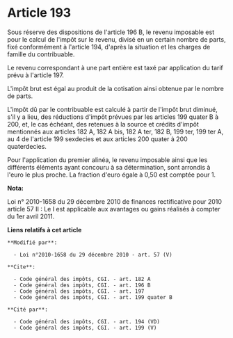 # Article 193

Sous réserve des dispositions de l'article 196 B, le revenu imposable est pour le calcul de l'impôt sur le revenu, divisé en
un certain nombre de parts, fixé conformément à l'article 194, d'après la situation et les charges de famille du
contribuable. 

Le revenu correspondant à une part entière est taxé par application du tarif prévu à l'article 197. 

L'impôt brut est égal au produit de la cotisation ainsi obtenue par le nombre de parts. 

L'impôt dû par le contribuable est calculé à partir de l'impôt brut diminué, s'il y a lieu, des réductions d'impôt prévues
par les articles 199 quater B à 200, et, le cas échéant, des retenues à la source et crédits d'impôt mentionnés aux articles
182 A,  182 A bis, 182 A ter, 182 B, 199 ter, 199 ter A, au 4 de l'article 199 sexdecies et aux articles 200 quater à 200
quaterdecies.

Pour l'application du premier alinéa, le revenu imposable ainsi que les différents éléments ayant concouru à sa
détermination, sont arrondis à l'euro le plus proche. La fraction d'euro égale à 0,50 est comptée pour 1.

**Nota:**

Loi n° 2010-1658 du 29 décembre 2010 de finances rectificative pour 2010 article 57 II : Le I est applicable aux avantages ou
gains réalisés à compter du 1er avril 2011.

**Liens relatifs à cet article**

	**Modifié par**:

	  - Loi n°2010-1658 du 29 décembre 2010 - art. 57 (V)

	**Cite**:

	  - Code général des impôts, CGI. - art. 182 A
	  - Code général des impôts, CGI. - art. 196 B
	  - Code général des impôts, CGI. - art. 197
	  - Code général des impôts, CGI. - art. 199 quater B

	**Cité par**:

	  - Code général des impôts, CGI. - art. 194 (VD)
	  - Code général des impôts, CGI. - art. 199 (V)
